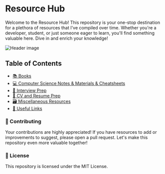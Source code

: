 # Resource Hub
Welcome to the Resource Hub! This repository is your one-stop destination for a plethora of resources that I've compiled over time. Whether you're a developer, student, or just someone eager to learn, you'll find something valuable here. Dive in and enrich your knowledge!

![Header image](https://www.promptcloud.com/wp-content/uploads/2017/10/sources-of-data-collection.png)

## Table of Contents
- [📚 Books](https://github.com/MohamedGalal-2/Resources/tree/main/Books)
- [💻 Computer Science Notes & Materials & Cheatsheets](https://github.com/MohamedGalal-2/Resources/tree/main/Computer%20Science)
- [💼 Interview Prep](https://github.com/MohamedGalal-2/Resources/tree/main/Interview%20Prep)
- [📰 CV and Resume Prep](https://github.com/MohamedGalal-2/Resources/tree/main/CV%20Writing)
- [🗃️ Miscellaneous Resources](https://github.com/MohamedGalal-2/Resources/tree/main/Miscellaneous%20Resources)
- [🔗 Useful Links](https://github.com/MohamedGalal-2/Resources/blob/main/Useful_Material.md)


### 🤝 Contributing
Your contributions are highly appreciated! If you have resources to add or improvements to suggest, please open a pull request. Let's make this repository even more valuable together!

### 📜 License
This repository is licensed under the MIT License.



